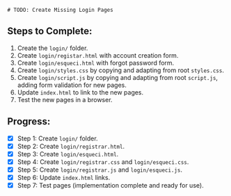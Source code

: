     # TODO: Create Missing Login Pages

## Steps to Complete:
1. Create the `login/` folder.
2. Create `login/registar.html` with account creation form.
3. Create `login/esqueci.html` with forgot password form.
4. Create `login/styles.css` by copying and adapting from root `styles.css`.
5. Create `login/script.js` by copying and adapting from root `script.js`, adding form validation for new pages.
6. Update `index.html` to link to the new pages.
7. Test the new pages in a browser.

## Progress:
- [x] Step 1: Create `login/` folder.
- [x] Step 2: Create `login/registrar.html`.
- [x] Step 3: Create `login/esqueci.html`.
- [x] Step 4: Create `login/registrar.css` and `login/esqueci.css`.
- [x] Step 5: Create `login/registrar.js` and `login/esqueci.js`.
- [x] Step 6: Update `index.html` links.
- [x] Step 7: Test pages (implementation complete and ready for use).
